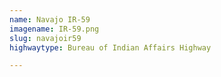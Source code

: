```yaml
---
name: Navajo IR-59
imagename: IR-59.png
slug: navajoir59
highwaytype: Bureau of Indian Affairs Highway

---
```

